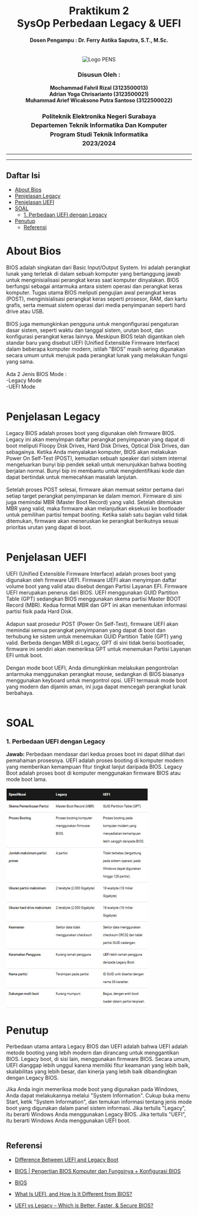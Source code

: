 <div align="center">
  <h1 style="text-align: center;font-weight: bold">Praktikum 2<br>SysOp Perbedaan Legacy & UEFI</h1>
  <h4 style="text-align: center;">Dosen Pengampu : Dr. Ferry Astika Saputra, S.T., M.Sc.</h4>
</div>
<br />
<div align="center">
  <img src="https://upload.wikimedia.org/wikipedia/id/4/44/Logo_PENS.png" alt="Logo PENS">
  <h3 style="text-align: center;">Disusun Oleh : </h3>
  <p style="text-align: center;">
    <strong>Mochammad Fahril Rizal (3123500013)</strong><br>
    <strong>Adrian Yoga Chrisarianto (3123500021)</strong><br>
    <strong>Muhammad Arief Wicaksono Putra Santoso (3122500022)</strong>
  </p>

<h3 style="text-align: center;line-height: 1.5">Politeknik Elektronika Negeri Surabaya<br>Departemen Teknik Informatika Dan Komputer<br>Program Studi Teknik Informatika<br>2023/2024</h3>
  <hr><hr>
</div>

## Daftar Isi
- [About Bios](#about-bios)
- [Penjelasan Legacy](#penjelasan-legacy)
- [Penjelasan UEFI](#penjelasan-uefi)
- [SOAL](#soal)
    - [1. Perbedaan UEFI dengan Legacy](#1-perbedaan-uefi-dengan-legacy)
- [Penutup](#penutup)
  - [Referensi](#referensi)

# About Bios
BIOS adalah singkatan dari Basic Input/Output System. Ini adalah perangkat lunak yang terletak di dalam sebuah komputer yang bertanggung jawab untuk menginisialisasi perangkat keras saat komputer dinyalakan. BIOS berfungsi sebagai antarmuka antara sistem operasi dan perangkat keras komputer. Tugas utama BIOS meliputi pengujian awal perangkat keras (POST), menginisialisasi perangkat keras seperti prosesor, RAM, dan kartu grafis, serta memuat sistem operasi dari media penyimpanan seperti hard drive atau USB. <br><br>
 BIOS juga memungkinkan pengguna untuk mengonfigurasi pengaturan dasar sistem, seperti waktu dan tanggal sistem, urutan boot, dan konfigurasi perangkat keras lainnya. Meskipun BIOS telah digantikan oleh standar baru yang disebut UEFI (Unified Extensible Firmware Interface) dalam beberapa komputer modern, istilah "BIOS" masih sering digunakan secara umum untuk merujuk pada perangkat lunak yang melakukan fungsi yang sama. <br><br>
 Ada 2 Jenis BIOS Mode : <br>
 -Legacy Mode <br>
 -UEFI Mode <br><br>

 # Penjelasan Legacy
 Legacy BIOS adalah proses boot yang digunakan oleh firmware BIOS. Legacy ini akan menyimpan daftar perangkat penyimpanan yang dapat di boot meliputi Floopy Disk Drives, Hard Disk Drives, Optical Disk Drives, dan sebagainya. Ketika Anda menyalakan komputer, BIOS akan melakukan Power On Self-Test (POST), kemudian sebuah speaker dari sistem internal mengeluarkan bunyi bip pendek sekali untuk menunjukkan bahwa booting berjalan normal. Bunyi bip ini membantu untuk mengidentifikasi kode dan dapat bertindak untuk memecahkan masalah lanjutan.<br><br>
 Setelah proses POST selesai, firmware akan memuat sektor pertama dari setiap target perangkat penyimpanan ke dalam memori. Firmware di sini juga memindai MBR (Master Boot Record) yang valid. Setelah ditemukan MBR yang valid, maka firmware akan melanjutkan eksekusi ke bootloader untuk pemilihan partisi tempat booting. Ketika salah satu bagian valid tidak ditemukan, firmware akan meneruskan ke perangkat berikutnya sesuai prioritas urutan yang dapat di boot.<br><br>

# Penjelasan UEFI
UEFI (Unified Extensible Firmware Interface) adalah proses boot yang digunakan oleh firmware UEFI. Firmware UEFI akan menyimpan daftar volume boot yang valid atau disebut dengan Partisi Layanan EFI. Firmware UEFI merupakan penerus dari BIOS. UEFI menggunakan GUID Partition Table (GPT) sedangkan BIOS menggunakan skema partisi Master BOOT Record (MBR). Kedua format MBR dan GPT ini akan menentukan informasi partisi fisik pada Hard Disk.<br><br>
Adapun saat prosedur POST (Power On Self-Test), firmware UEFI akan memindai semua perangkat penyimpanan yang dapat di boot dan terhubung ke sistem untuk menemukan GUID Partition Table (GPT) yang valid. Berbeda dengan MBR di Legacy, GPT di sini tidak berisi bootloader, firmware ini sendiri akan memeriksa GPT untuk menemukan Partisi Layanan EFI untuk boot.<br><br>
Dengan mode boot UEFI, Anda dimungkinkan melakukan pengontrolan antarmuka menggunakan perangkat mouse, sedangkan di BIOS biasanya menggunakan keyboard untuk mengontrol opsi. UEFI termasuk mode boot yang modern dan dijamin aman, ini juga dapat mencegah perangkat lunak berbahaya.<br><br>

# SOAL
### 1. Perbedaan UEFI dengan Legacy
**Jawab:**
Perbedaan mendasar dari kedua proses boot ini dapat dilihat dari pemahaman prosesnya. UEFI adalah proses booting di komputer modern yang memberikan kemampuan fitur tingkat lanjut daripada BIOS. Legacy Boot adalah proses boot di komputer menggunakan firmware BIOS atau mode boot lama.

![Tabel](assets/img/Tabel.jpeg)

# Penutup

Perbedaan utama antara Legacy BIOS dan UEFI adalah bahwa UEFI adalah metode booting yang lebih modern dan dirancang untuk menggantikan BIOS. Legacy boot, di sisi lain, menggunakan firmware BIOS. Secara umum, UEFI dianggap lebih unggul karena memiliki fitur keamanan yang lebih baik, skalabilitas yang lebih besar, dan kinerja yang lebih baik dibandingkan dengan Legacy BIOS.

Jika Anda ingin memeriksa mode boot yang digunakan pada Windows, Anda dapat melakukannya melalui "System Information". Cukup buka menu Start, ketik "System Information", dan temukan informasi tentang jenis mode boot yang digunakan dalam panel sistem informasi. Jika tertulis "Legacy", itu berarti Windows Anda menggunakan Legacy BIOS. Jika tertulis "UEFI", itu berarti Windows Anda menggunakan UEFI boot.<br><br>

## Referensi
- [Difference Between UEFI and Legacy Boot](https://pediaa.com/difference-between-uefi-and-legacy-boot/)

- [BIOS | Pengertian BIOS Komputer dan Fungsinya + Konfigurasi BIOS](https://www.advernesia.com/blog/komputer/bios/#D)

- [BIOS](https://teknogram.id/kamus/bios/)

- [What Is UEFI, and How Is It Different from BIOS?](https://www.howtogeek.com/56958/htg-explains-how-uefi-will-replace-the-bios/)

- [UEFI vs Legacy – Which is Better, Faster, & Secure BIOS?](https://computermesh.com/uefi-vs-legacy/)
